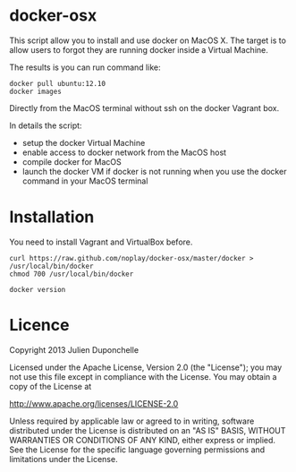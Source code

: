docker-osx
==========

This script allow you to install and use docker on MacOS X.
The target is to allow users to forgot they are running docker
inside a Virtual Machine.

The results is you can run command like:
```
docker pull ubuntu:12.10
docker images
```
Directly from the MacOS terminal without ssh on the docker Vagrant box.


In details the script:
* setup the docker Virtual Machine
* enable access to docker network from the MacOS host
* compile docker for MacOS
* launch the docker VM if docker is not running when you use the docker command in your MacOS terminal

# Installation

You need to install Vagrant and VirtualBox before. 

```
curl https://raw.github.com/noplay/docker-osx/master/docker > /usr/local/bin/docker
chmod 700 /usr/local/bin/docker

docker version
```

# Licence
Copyright 2013 Julien Duponchelle

Licensed under the Apache License, Version 2.0 (the "License");
you may not use this file except in compliance with the License.
You may obtain a copy of the License at

http://www.apache.org/licenses/LICENSE-2.0

Unless required by applicable law or agreed to in writing, software
distributed under the License is distributed on an "AS IS" BASIS,
WITHOUT WARRANTIES OR CONDITIONS OF ANY KIND, either express or implied.
See the License for the specific language governing permissions and
limitations under the License.


